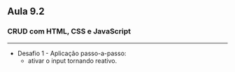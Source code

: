 ## Aula 9.2 
### CRUD com HTML, CSS e JavaScript
---
- Desafio 1 - Aplicação passo-a-passo:
	- ativar o input tornando reativo.